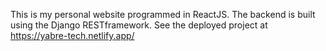 This is my personal website programmed in ReactJS. The backend is built using the Django RESTframework.
See the deployed project at https://yabre-tech.netlify.app/
